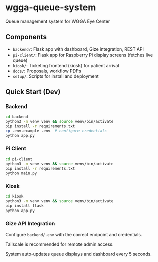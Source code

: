 # wgga-queue-system

Queue management system for WGGA Eye Center

## Components

- `backend/`: Flask app with dashboard, Gize integration, REST API
- `pi-client/`: Flask app for Raspberry Pi display screens (fetches live queue)
- `kiosk/`: Ticketing frontend (kiosk) for patient arrival
- `docs/`: Proposals, workflow PDFs
- `setup/`: Scripts for install and deployment

## Quick Start (Dev)

### Backend
```bash
cd backend
python3 -m venv venv && source venv/bin/activate
pip install -r requirements.txt
cp .env.example .env  # configure credentials
python app.py
```

### Pi Client
```bash
cd pi-client
python3 -m venv venv && source venv/bin/activate
pip install -r requirements.txt
python main.py
```

### Kiosk
```bash
cd kiosk
python3 -m venv venv && source venv/bin/activate
pip install flask
python app.py
```

### Gize API Integration
Configure `backend/.env` with the correct endpoint and credentials.

Tailscale is recommended for remote admin access.

System auto-updates queue displays and dashboard every 5 seconds.
